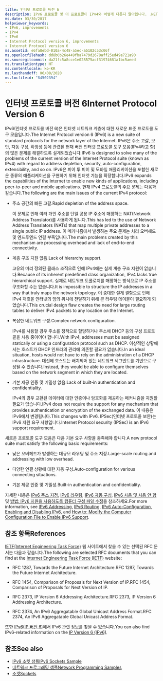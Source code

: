 ```yaml
---
title: 인터넷 프로토콜 버전 6
description: IPv6 프로토콜 및 이 프로토콜이 IPv4와 어떻게 다른지 알아봅니다. .NET Framework 애플리케이션은 IPv6을 지원하지만 구성이 필요할 수도 있습니다.
ms.date: 03/30/2017
helpviewer_keywords:
- IPv6, improvements
- IPv4
- IPv6
- Internet Protocol version 6, improvements
- Internet Protocol version 6
ms.assetid: e6fa8ebd-010a-4c48-a5ec-a5102c53c06f
ms.openlocfilehash: dd8b0b26e449fba7479d2678aff25ed49e721a90
ms.sourcegitcommit: da21fc5a8cce1e028575acf31974681a1bc5aeed
ms.translationtype: HT
ms.contentlocale: ko-KR
ms.lasthandoff: 06/08/2020
ms.locfileid: "84502394"
---
```

# <a name="internet-protocol-version-6"></a><span data-ttu-id="34d5e-104">인터넷 프로토콜 버전 6</span><span class="sxs-lookup"><span data-stu-id="34d5e-104">Internet Protocol Version 6</span></span>
<span data-ttu-id="34d5e-105">IPv6(인터넷 프로토콜 버전 6)은 인터넷 네트워크 계층에 대한 새로운 표준 프로토콜 도구 모음입니다.</span><span class="sxs-lookup"><span data-stu-id="34d5e-105">The Internet Protocol version 6 (IPv6) is a new suite of standard protocols for the network layer of the Internet.</span></span> <span data-ttu-id="34d5e-106">IPv6은 주소 고갈, 보안, 자동 구성, 확장성 등에 관련된 현재 버전 인터넷 프로토콜 도구 모음(IPv4라고 함)의 많은 문제를 해결하도록 설계되었습니다.</span><span class="sxs-lookup"><span data-stu-id="34d5e-106">IPv6 is designed to solve many of the problems of the current version of the Internet Protocol suite (known as IPv4) with regard to address depletion, security, auto-configuration, extensibility, and so on.</span></span> <span data-ttu-id="34d5e-107">IPv6은 피어 투 피어 및 모바일 애플리케이션을 포함한 새로운 종류의 애플리케이션을 구현하기 위해 인터넷 기능을 확장합니다.</span><span class="sxs-lookup"><span data-stu-id="34d5e-107">IPv6 expands the capabilities of the Internet to enable new kinds of applications, including peer-to-peer and mobile applications.</span></span> <span data-ttu-id="34d5e-108">현재 IPv4 프로토콜의 주요 문제는 다음과 같습니다.</span><span class="sxs-lookup"><span data-stu-id="34d5e-108">The following are the main issues of the current IPv4 protocol:</span></span>  
  
- <span data-ttu-id="34d5e-109">주소 공간의 빠른 고갈.</span><span class="sxs-lookup"><span data-stu-id="34d5e-109">Rapid depletion of the address space.</span></span>  
  
     <span data-ttu-id="34d5e-110">이 문제로 인해 여러 개인 주소를 단일 공용 IP 주소에 매핑하는 NAT(Network Address Translator)를 사용하게 됩니다.</span><span class="sxs-lookup"><span data-stu-id="34d5e-110">This has led to the use of Network Address Translators (NATs) that map multiple private addresses to a single public IP address.</span></span> <span data-ttu-id="34d5e-111">이 메커니즘에서 발생하는 주요 문제는 처리 오버헤드 및 엔드투엔드 연결 부족입니다.</span><span class="sxs-lookup"><span data-stu-id="34d5e-111">The main problems created by this mechanism are processing overhead and lack of end-to-end connectivity.</span></span>  
  
- <span data-ttu-id="34d5e-112">계층 구조 지원 없음.</span><span class="sxs-lookup"><span data-stu-id="34d5e-112">Lack of hierarchy support.</span></span>  
  
     <span data-ttu-id="34d5e-113">고유의 미리 정의된 클래스 조직으로 인해 IPv4에는 실제 계층 구조 지원이 없습니다.</span><span class="sxs-lookup"><span data-stu-id="34d5e-113">Because of its inherent predefined class organization, IPv4 lacks true hierarchical support.</span></span> <span data-ttu-id="34d5e-114">실제로 네트워크 토폴로지를 매핑하는 방식으로 IP 주소를 구조화할 수는 없습니다.</span><span class="sxs-lookup"><span data-stu-id="34d5e-114">It is impossible to structure the IP addresses in a way that truly maps the network topology.</span></span> <span data-ttu-id="34d5e-115">이 중대한 설계 결함으로 인해 IPv4 패킷을 인터넷의 임의 위치에 전달하기 위해 큰 라우팅 테이블이 필요하게 되었습니다.</span><span class="sxs-lookup"><span data-stu-id="34d5e-115">This crucial design flaw creates the need for large routing tables to deliver IPv4 packets to any location on the Internet.</span></span>  
  
- <span data-ttu-id="34d5e-116">복잡한 네트워크 구성.</span><span class="sxs-lookup"><span data-stu-id="34d5e-116">Complex network configuration.</span></span>  
  
     <span data-ttu-id="34d5e-117">IPv4를 사용할 경우 주소를 정적으로 할당하거나 주소에 DHCP 등의 구성 프로토콜을 사용 중이어야 합니다.</span><span class="sxs-lookup"><span data-stu-id="34d5e-117">With IPv4, addresses must be assigned statically or using a configuration protocol such as DHCP.</span></span> <span data-ttu-id="34d5e-118">이상적인 상황에서는 호스트가 DHCP 인프라의 관리에 의존할 필요가 없습니다.</span><span class="sxs-lookup"><span data-stu-id="34d5e-118">In an ideal situation, hosts would not have to rely on the administration of a DHCP infrastructure.</span></span> <span data-ttu-id="34d5e-119">대신에 호스트는 배치되어 있는 네트워크 세그먼트를 기반으로 구성될 수 있습니다.</span><span class="sxs-lookup"><span data-stu-id="34d5e-119">Instead, they would be able to configure themselves based on the network segment in which they are located.</span></span>  
  
- <span data-ttu-id="34d5e-120">기본 제공 인증 및 기밀성 없음.</span><span class="sxs-lookup"><span data-stu-id="34d5e-120">Lack of built-in authentication and confidentiality.</span></span>  
  
     <span data-ttu-id="34d5e-121">IPv4의 경우 교환된 데이터에 대한 인증이나 암호화를 제공하는 메커니즘을 지원할 필요가 없습니다.</span><span class="sxs-lookup"><span data-stu-id="34d5e-121">IPv4 does not require the support for any mechanism that provides authentication or encryption of the exchanged data.</span></span> <span data-ttu-id="34d5e-122">이 내용은 IPv6에서 변경됩니다.</span><span class="sxs-lookup"><span data-stu-id="34d5e-122">This changes with IPv6.</span></span> <span data-ttu-id="34d5e-123">IPSec(인터넷 프로토콜 보안)는 IPv6 지원 요구 사항입니다.</span><span class="sxs-lookup"><span data-stu-id="34d5e-123">Internet Protocol security (IPSec) is an IPv6 support requirement.</span></span>  
  
 <span data-ttu-id="34d5e-124">새로운 프로토콜 도구 모음은 다음 기본 요구 사항을 충족해야 합니다.</span><span class="sxs-lookup"><span data-stu-id="34d5e-124">A new protocol suite must satisfy the following basic requirements:</span></span>  
  
- <span data-ttu-id="34d5e-125">낮은 오버헤드가 발생하는 대규모 라우팅 및 주소 지정.</span><span class="sxs-lookup"><span data-stu-id="34d5e-125">Large-scale routing and addressing with low overhead.</span></span>  
  
- <span data-ttu-id="34d5e-126">다양한 연결 상황에 대한 자동 구성.</span><span class="sxs-lookup"><span data-stu-id="34d5e-126">Auto-configuration for various connecting situations.</span></span>  
  
- <span data-ttu-id="34d5e-127">기본 제공 인증 및 기밀성.</span><span class="sxs-lookup"><span data-stu-id="34d5e-127">Built-in authentication and confidentiality.</span></span>  
  
 <span data-ttu-id="34d5e-128">자세한 내용은 [IPv6 주소 지정](ipv6-addressing.md), [IPv6 라우팅](ipv6-routing.md), [IPv6 자동 구성](ipv6-auto-configuration.md), [IPv6 사용 및 사용 안 함](enabling-and-disabling-ipv6.md) 및 [방법: IPv6 지원을 사용하도록 컴퓨터 구성 파일 수정](how-to-modify-the-computer-configuration-file-to-enable-ipv6-support.md)을 참조하세요.</span><span class="sxs-lookup"><span data-stu-id="34d5e-128">For more information, see [IPv6 Addressing](ipv6-addressing.md), [IPv6 Routing](ipv6-routing.md), [IPv6 Auto-Configuration](ipv6-auto-configuration.md), [Enabling and Disabling IPv6](enabling-and-disabling-ipv6.md), and [How to: Modify the Computer Configuration File to Enable IPv6 Support](how-to-modify-the-computer-configuration-file-to-enable-ipv6-support.md).</span></span>  
  
## <a name="references"></a><span data-ttu-id="34d5e-129">참조 항목</span><span class="sxs-lookup"><span data-stu-id="34d5e-129">References</span></span>  
 <span data-ttu-id="34d5e-130">[IETF(Internet Engineering Task Force)](https://www.ietf.org/) 웹 사이트에서 찾을 수 있는 선택된 RFC 문서는 다음과 같습니다.</span><span class="sxs-lookup"><span data-stu-id="34d5e-130">The following are selected RFC documents that you can find at the [Internet Engineering Task Force (IETF)](https://www.ietf.org/) website:</span></span>  
  
- <span data-ttu-id="34d5e-131">RFC 1287, Towards the Future Internet Architecture.</span><span class="sxs-lookup"><span data-stu-id="34d5e-131">RFC 1287, Towards the Future Internet Architecture.</span></span>  
  
- <span data-ttu-id="34d5e-132">RFC 1454, Comparison of Proposals for Next Version of IP.</span><span class="sxs-lookup"><span data-stu-id="34d5e-132">RFC 1454, Comparison of Proposals for Next Version of IP.</span></span>  
  
- <span data-ttu-id="34d5e-133">RFC 2373, IP Version 6 Addressing Architecture.</span><span class="sxs-lookup"><span data-stu-id="34d5e-133">RFC 2373, IP Version 6 Addressing Architecture.</span></span>  
  
- <span data-ttu-id="34d5e-134">RFC 2374, An IPv6 Aggregatable Global Unicast Address Format.</span><span class="sxs-lookup"><span data-stu-id="34d5e-134">RFC 2374, An IPv6 Aggregatable Global Unicast Address Format.</span></span>  
  
 <span data-ttu-id="34d5e-135">또한 [IPv6(IP 버전 6)](https://docs.microsoft.com/previous-versions/windows/it-pro/windows-server-2008-R2-and-2008/dd379498%28v=ws.10%29)에서 IPv6 관련 정보를 찾을 수 있습니다.</span><span class="sxs-lookup"><span data-stu-id="34d5e-135">You can also find IPv6-related information on the [IP Version 6 (IPv6)](https://docs.microsoft.com/previous-versions/windows/it-pro/windows-server-2008-R2-and-2008/dd379498%28v=ws.10%29).</span></span>  
  
## <a name="see-also"></a><span data-ttu-id="34d5e-136">참조</span><span class="sxs-lookup"><span data-stu-id="34d5e-136">See also</span></span>

- [<span data-ttu-id="34d5e-137">IPv6 소켓 샘플</span><span class="sxs-lookup"><span data-stu-id="34d5e-137">IPv6 Sockets Sample</span></span>](https://docs.microsoft.com/previous-versions/dotnet/netframework-3.0/ms180981%28v=vs.85%29)
- [<span data-ttu-id="34d5e-138">네트워크 프로그래밍 샘플</span><span class="sxs-lookup"><span data-stu-id="34d5e-138">Network Programming Samples</span></span>](network-programming-samples.md)
- [<span data-ttu-id="34d5e-139">소켓</span><span class="sxs-lookup"><span data-stu-id="34d5e-139">Sockets</span></span>](sockets.md)
